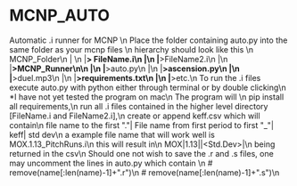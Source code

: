 # MCNP_AUTO
Automatic .i runner for MCNP \n
Place the folder containing auto.py into the same folder as your mcnp files \n
hierarchy should look like this \n
MCNP_Folder\n
  | \n
  |__> FileName.i\n
  |\n
  |__>FileName2.i\n
  |\n
  |__>MCNP_Runner\n\n
         |\n
         |__>auto.py\n
         |\n
         |__>ascension.py\n
         |\n
         |__>duel.mp3\n
         |\n
         |__>requirements.txt\n
         |\n
         |__>etc.\n
To run the .i files execute auto.py with  python either through terminal or by double clicking\n
        *I have not yet tested the program on mac\n
The program will \n
  pip install all requirements,\n
  run all .i files contained in the higher level directory [FileName.i and FileName2.i],\n
  create or append keff.csv which will contain\n
    file name to the first "."| File name from first period to first "_"| keff| std dev\n
    a example file name that will work well is MOX.1.13_PitchRuns.i\n
    this will result in\n
    MOX|1.13|<KeffValue>|<Std.Dev>|\n
    being returned in the csv\n
Should one not wish to save the .r and .s files, one may uncomment the lines in auto.py which contain \n
      # remove(name[:len(name)-1]+".r")\n
      # remove(name[:len(name)-1]+".s")\n
